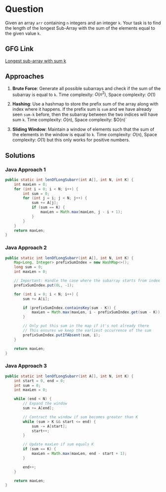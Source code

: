 # Question

Given an array `arr` containing `n` integers and an integer `k`. Your task is to find the length of the longest Sub-Array with the sum of the elements equal to the given value `k`.

## GFG Link

[Longest sub-array with sum k](https://www.geeksforgeeks.org/problems/longest-sub-array-with-sum-k0809/)

## Approaches

1. **Brute Force**: Generate all possible subarrays and check if the sum of the subarray is equal to `k`. Time complexity: $O(n^2)$, Space complexity: $O(1)$

2. **Hashing**: Use a hashmap to store the prefix sum of the array along with index where it happens. If the prefix sum is `sum` and we have already seen `sum-k` before, then the subarray between the two indices will have sum `k`. Time complexity: $O(n)$, Space complexity: $O(n)`

3. **Sliding Window**: Maintain a window of elements such that the sum of the elements in the window is equal to `k`. Time complexity: $O(n)$, Space complexity: $O(1)$ but this only works for positive numbers.

## Solutions

### Java Approach 1

```java
public static int lenOfLongSubarr(int A[], int N, int K) {
    int maxLen = 0;
    for (int i = 0; i < N; i++) {
        int sum = 0;
        for (int j = i; j < N; j++) {
            sum += A[j];
            if (sum == K) {
                maxLen = Math.max(maxLen, j - i + 1);
            }
        }
    }
    return maxLen;
}
```

### Java Approach 2

```java
public static int lenOfLongSubarr(int A[], int N, int K) {
    Map<Long, Integer> prefixSumIndex = new HashMap<>();
    long sum = 0;
    int maxLen = 0;

    // Important: Handle the case where the subarray starts from index 0
    prefixSumIndex.put(0L, -1);

    for (int i = 0; i < N; i++) {
        sum += A[i];

        if (prefixSumIndex.containsKey(sum - K)) {
            maxLen = Math.max(maxLen, i - prefixSumIndex.get(sum - K));
        }

        // Only put this sum in the map if it's not already there
        // This ensures we keep the earliest occurrence of the sum
        prefixSumIndex.putIfAbsent(sum, i);
    }

    return maxLen;
}
```

### Java Approach 3

```java
public static int lenOfLongSubarr(int A[], int N, int K) {
    int start = 0, end = 0;
    int sum = 0;
    int maxLen = 0;

    while (end < N) {
        // Expand the window
        sum += A[end];

        // Contract the window if sum becomes greater than K
        while (sum > K && start <= end) {
            sum -= A[start];
            start++;
        }

        // Update maxLen if sum equals K
        if (sum == K) {
            maxLen = Math.max(maxLen, end - start + 1);
        }

        end++;
    }

    return maxLen;
}
```
